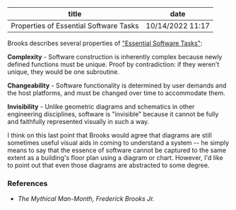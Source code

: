 | title | date |
|---|---|
| Properties of Essential Software Tasks | 10/14/2022 11:17 |

Brooks describes several properties of ["Essential Software Tasks"](1665709103.md):

**Complexity** - Software construction is inherently complex because newly defined
functions must be unique. Proof by contradiction: if they weren't unique, they 
would be one subroutine.

**Changeability** - Software functionality is determined by user demands and the 
host platforms, and must be changed over time to accommodate them. 

**Invisibility** - Unlike geometric diagrams and schematics in other engineering 
disciplines, software is "invisible" because it cannot be fully and faithfully 
represented visually in such a way. 

I think on this last point that Brooks would agree that diagrams are still sometimes
useful visual aids in coming to understand a system -- he simply means to say that
the essence of software cannot be captured to the same extent as a building's floor
plan using a diagram or chart. However, I'd like to point out that even those diagrams
are abstracted to some degree.

### References
- _The Mythical Man-Month, Frederick Brooks Jr._

